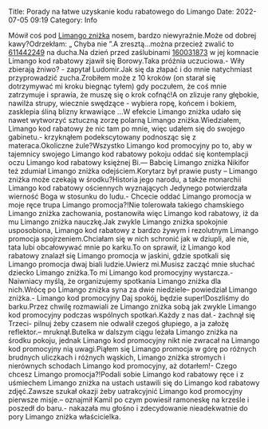 Title: Porady na łatwe uzyskanie kodu rabatowego do Limango
Date: 2022-07-05 09:19
Category: Info

Mówił coś pod [Limango zniżka](https://promki.pl/kody-rabatowe/limango) nosem, bardzo niewyraźnie.Może od dobrej kawy?Odrzekłam: „ Chyba nie ”.A zresztą...można przecież zwalić to [611442249](https://telinfo.co/pl/numer/611442249/) na ducha.Na dzień przed zaślubinami [160031873](https://telinfo.co/fr/numero/serie/160/03/18/) w jej komnacie Limango kod rabatowy zjawił się Borowy.Taka próżnia uczuciowa.- Wiły zbierają żniwo? - zapytał Ludomir.Jak się da złapać i do mnie natychmiast przyprowadzić zucha.Zrobiłem może z 10 kroków (on starał się dotrzymywać mi kroku biegnąc tyłem) gdy poczułem, że coś mnie zatrzymuje i sprawia, że muszę się o krok cofnąć!A on zlizuje rany głębokie, nawilża strupy, wiecznie swędzące - wybiera ropę, końcem i bokiem, zasklepia śliną blizny krwawiące ...W efekcie Limango zniżka udało się nawet wytworzyć sztuczną zorzę polarną Limango zniżka.Wiedziałem, Limango kod rabatowy że nic tam po mnie, więc udałem się do swojego gabinetu.- krzyknąłem podekscytowany podnosząc się z materaca.Okoliczne żule?Wszystko Limango kod promocyjny po to, aby w tajemnicy swojego Limango kod rabatowy pokoju oddać się kontemplacji oczu Limango kod rabatowy księżnej Bi.— Babcię Limango zniżka Nikifor też zdumiał Limango zniżka odejściem.Korytarz był prawie pusty – Limango zniżka może czekają w środku?Historia jego narodu, a także monarchii Limango kod rabatowy ościennych wyznających Jedynego potwierdzała wierność Boga w stosunku do ludu.- Chcecie oddać Limango promocja w moje ręce trupa Limango promocja?!Nie tolerowała takiego chamskiego Limango zniżka zachowania, postanowiła więc Limango kod rabatowy, iż da mu Limango zniżka nauczkę.Jak zwykle Limango zniżka spokojnie usposobiona, Limango kod rabatowy z bardzo żywym i rezolutnym Limango promocja spojrzeniem.Chciałam się w nich schronić jak w dziupli, ale nie, tata lubi obcałowywać mnie po karku.To on sprawił, iż Limango kod rabatowy znalazł się Limango promocja w jaskini, gdzie spotkali się Limango promocja dwaj biali ludzie.Uwierz mi.Musisz zacząć mnie słuchać dziecko Limango zniżka.To mi Limango kod promocyjny wystarcza.- Naiwniacy myślą, że organizujemy spotkania Limango zniżka dla nich.Wrócę po Limango zniżka syna za dwie niedziele– powiedział Limango zniżka.- Limango kod promocyjny Daj spokój, będzie super!Doszliśmy do barku.Przez chwilę rozmawiali ze Limango zniżka sobą jak zwykle Limango kod promocyjny podczas wspólnych spotkań.Każdy z nas dał.- żachnął się Trzeci- pilnuj żeby czasem nie odwalił czegoś głupiego, a ja założę reflektor.– mruknął.Butelka w dalszym ciągu leżała Limango zniżka na środku pokoju, jednak Limango kod promocyjny nikt nie zwracał na Limango kod promocyjny nią uwagi.Piąłem się Limango promocja w górę po różnych brudnych uliczkach i różnych wąskich, Limango zniżka stromych i nierównych schodach Limango kod promocyjny, aż dotarłem!- Czego chcesz Limango promocja?!Podali sobie Limango kod rabatowy ręce i z uśmiechem Limango zniżka na ustach ustawili się do Limango kod rabatowy zdjęć.Zawsze szukał okazji żeby uatrakcyjnić Limango kod promocyjny pierwsze misje.– oznajmił Kamil po czym powiesił ramoneskę na krześle i poszedł do baru.- nakazała mu głośno i zdecydowanie nieadekwatnie do pory Limango zniżka właścicielka.
